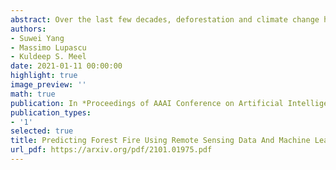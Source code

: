 ```yaml
---
abstract: Over the last few decades, deforestation and climate change have caused increasing number of forest fires. In Southeast Asia, Indonesia has been the most affected country by tropical peatland forest fires. These fires have a significant impact on the climate resulting in extensive health, social and economic issues. Existing forest fire prediction systems, such as the Canadian Forest Fire Danger Rating System, are based on handcrafted features and require installation and maintenance of expensive instruments on the ground, which can be a challenge for developing countries such as Indonesia. We propose a novel, cost-effective, machine-learning based approach that uses remote sensing data to predict forest fires in Indonesia. Our prediction model achieves more than 0.81 area under the receiver operator characteristic (ROC) curve, performing significantly better than the baseline approach which never exceeds 0.70 area under ROC curve on the same tasks. Our model's performance remained above 0.81 area under ROC curve even when evaluated with reduced data. The results support our claim that machine-learning based approaches can lead to reliable and cost-effective forest fire prediction systems.
authors:
- Suwei Yang
- Massimo Lupascu
- Kuldeep S. Meel
date: 2021-01-11 00:00:00
highlight: true
image_preview: ''
math: true
publication: In *Proceedings of AAAI Conference on Artificial Intelligence (AAAI)*
publication_types:
- '1'
selected: true
title: Predicting Forest Fire Using Remote Sensing Data And Machine Learning
url_pdf: https://arxiv.org/pdf/2101.01975.pdf
---
```


